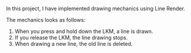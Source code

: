 In this project, I have implemented drawing mechanics using Line Render.

The mechanics looks as follows:

1. When you press and hold down the LKM, a line is drawn.
2. If you release the LKM, the line drawing stops.
3. When drawing a new line, the old line is deleted.
